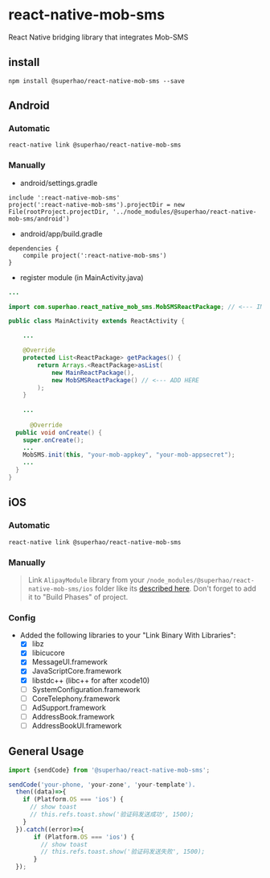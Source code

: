 # react-native-mob-sms

React Native bridging library that integrates Mob-SMS
## install

```
npm install @superhao/react-native-mob-sms --save
```

## Android

### Automatic

```
react-native link @superhao/react-native-mob-sms
```

### Manually

* android/settings.gradle

```
include ':react-native-mob-sms'
project(':react-native-mob-sms').projectDir = new File(rootProject.projectDir, '../node_modules/@superhao/react-native-mob-sms/android')
```

* android/app/build.gradle

```
dependencies {
    compile project(':react-native-mob-sms')
}
```

* register module (in MainActivity.java)

```java
...

import com.superhao.react_native_mob_sms.MobSMSReactPackage; // <--- IMPORT

public class MainActivity extends ReactActivity {

    ...

    @Override
    protected List<ReactPackage> getPackages() {
        return Arrays.<ReactPackage>asList(
            new MainReactPackage(),
            new MobSMSReactPackage() // <--- ADD HERE
        );
    }
    
    ...
    
      @Override
  public void onCreate() {
    super.onCreate();
    ...
    MobSMS.init(this, "your-mob-appkey", "your-mob-appsecret");
    ...
  }
}
```

## iOS

### Automatic

```
react-native link @superhao/react-native-mob-sms
```

### Manually

> Link `AlipayModule` library from your `/node_modules/@superhao/react-native-mob-sms/ios` folder like its [described here](http://facebook.github.io/react-native/docs/linking-libraries-ios.html). Don't forget to add it to "Build Phases" of project.

### Config

* Added the following libraries to your "Link Binary With Libraries":
  * [x] libz
  * [x] libicucore
  * [x] MessageUI.framework
  * [x] JavaScriptCore.framework
  * [x] libstdc++ (libc++ for after xcode10)
  * [ ] SystemConfiguration.framework
  * [ ] CoreTelephony.framework
  * [ ] AdSupport.framework
  * [ ] AddressBook.framework
  * [ ] AddressBookUI.framework

## General Usage

```javascript
import {sendCode} from '@superhao/react-native-mob-sms';


```

```javascript
sendCode('your-phone, 'your-zone', 'your-template').
  then((data)=>{
    if (Platform.OS === 'ios') {
      // show toast
      // this.refs.toast.show('验证码发送成功', 1500);
    }
  }).catch((error)=>{
       if (Platform.OS === 'ios') {
         // show toast
         // this.refs.toast.show('验证码发送失败', 1500);
       }
  });

```
